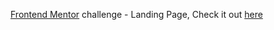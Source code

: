 [Frontend Mentor](https://www.frontendmentor.io) challenge - Landing Page, Check it out [here](https://flyolanding.netlify.com)
